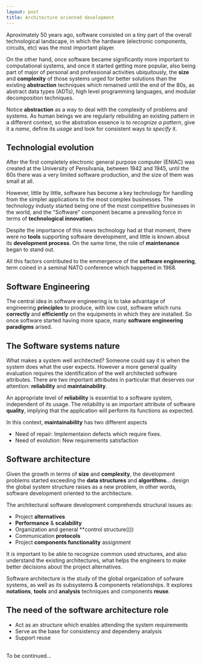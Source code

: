 ```yaml
---
layout: post
title: Architecture oriented development
---
```


Aproximately 50 years ago, software consisted on a tiny part of the overall technological landscape, in which the hardware (electronic components, circuits, etc) was the most important player.

On the other hand, once software became significantly more important to computational systems, and once it started getting more popular, also being part of major of personal and professional activities ubiquitously, the **size** and **complexity** of those systems urged for better solutions than the existing **abstraction** techniques which remained until the end of the 80s, as abstract data types (ADTs), high level programming languages, and modular decomposition techniques.

Notice **abstraction** as a way to deal with the complexity of problems and systems. As human beings we are regularly rebuilding an existing pattern in a different context, so the abstration essence is to *recognize a pattern*, give it a *name*, define its *usage* and look for consistent ways to *specify* it.

## Technologial evolution

After the first completely electronic general purpose computer (ENIAC) was created at the University of Pensilvania, between 1942 and 1945, until the 60s there was a very limited software production, and the size of them was small at all.

However, little by little, software has become a key technology for handling from the simpler applications to the most complex businesses. The technology industy started being one of the most competitive businesses in the world, and the "Software" component became a prevailing force in terms of **technological innovation**.

Despite the importance of this news technology had at that moment, there were no **tools** supporting software development, and little is known about its **development process**. On the same time, the role of **maintenance** began to stand out.

All this factors contributed to the emmergence of the **software engineering**, term coined in a seminal NATO conference which happened in 1968.

## Software Engineering

The central idea in software engineering is to take advantage of engineering **principles** to produce, with low cost, software which runs **correctly** and **efficiently** on the equipments in which they are installed. So once software started having more space, many **software engineering paradigms** arised. 

## The Software systems nature

What makes a system well architected? Someone could say it is when the system does what the user expects. However a more general quality evaluation requires the identification of the well architected software attributes. There are two important attributes in particular that deserves our attention: **reliability** and **maintainability**.

An appropriate level of **reliability** is essential to a software system, independent of its usage. The reliability is an important attribute of software **quality**, implying that the application will perform its functions as expected.

In this context, **maintainability** has two different aspects
- Need of repair: Implementaion defects which require fixes.
- Need of evolution: New requirements satisfaction


## Software architecture

Given the growth in terms of **size** and **complexity**, the development problems started exceeding the **data structures** and **algorithms**... design the global system structure raises as a new problem, in other words, software development oriented to the architecture.

The architectural software development comprehends structural issues as:

- Project **alternatives**
- **Performance** & **scalability**
- Organization and general **control structure(())
- Communication **protocols**
- Project **components functionality** assignment 

It is important to be able to recognize common used structures, and also understand the existing architectures, what helps the engineers to make better decisions about the project alternatives. 

Software architecture is the study of the global organization of sofware systems, as well as its subsystems & components relationships. It explores **notations**, **tools** and **analysis** techniques and components **reuse**.


## The need of the software architecture role

- Act as an structure which enables attending the system requirements
- Serve as the base for consistency and dependeny analysis
- Support reuse




<br />
To be continued...




